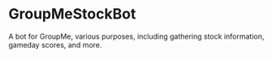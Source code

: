 # GroupMeStockBot
A bot for GroupMe, various purposes, including gathering stock information, gameday scores, and more.
